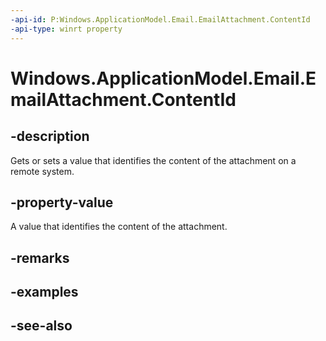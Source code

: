 ----api-id: P:Windows.ApplicationModel.Email.EmailAttachment.ContentId
-api-type: winrt property
---<!-- Property syntaxpublic string ContentId { get;  set; }--># Windows.ApplicationModel.Email.EmailAttachment.ContentId## -descriptionGets or sets a value that identifies the content of the attachment on a remote system.## -property-valueA value that identifies the content of the attachment.## -remarks## -examples## -see-also